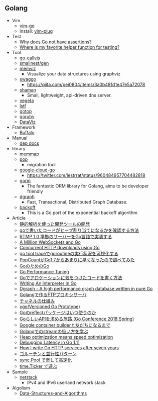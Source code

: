 ## Golang

+ Vim
    + [vim-go](https://github.com/fatih/vim-go)
    + install: [vim-plug](https://github.com/junegunn/vim-plug)
+ Test
    + [Why does Go not have assertions?](https://golang.org/doc/faq#assertions)
    + [Where is my favorite helper function for testing?](https://golang.org/doc/faq#testing_framework)
+ Tool
    + [go-callvis](https://github.com/TrueFurby/go-callvis)
    + [smallnest/gen](https://github.com/smallnest/gen)
    + [memviz](https://github.com/bradleyjkemp/memviz)
        + Visualize your data structures using graphviz
    + [swaggo](https://github.com/swaggo/swag)
        + https://qiita.com/pei0804/items/3a0b481d1e47e5a72078
    + [shaman](https://github.com/nanopack/shaman)
        + Small, lightweight, api-driven dns server.
    + [vegeta](https://github.com/tsenart/vegeta)
    + [lstf](https://github.com/yuuki/lstf)
    + [gotop](https://github.com/cjbassi/gotop)
    + [goruby](https://github.com/goruby/goruby)
    + [DataViz](https://github.com/Arafatk/DataViz)
+ Framework
    + [Buffalo](https://gobuffalo.io/en)
+ Manual
    + [dep docs](https://golang.github.io/dep/docs/introduction.html)
+ library
    + [memmap](https://github.com/bradleyjkemp/memmap)
    + [pop](https://github.com/markbates/pop)
        + migration tool
    + [google-cloud-go](https://github.com/GoogleCloudPlatform/google-cloud-go)
        + https://twitter.com/lestrrat/status/960484957704482818
    + [gorm](https://github.com/jinzhu/gorm)
        + The fantastic ORM library for Golang, aims to be developer friendly 
    + [dgraph](https://github.com/dgraph-io/dgraph)
        + Fast, Transactional, Distributed Graph Database.
    + [backoff](https://github.com/lestrrat-go/backoff)
        + This is a Go port of the exponential backoff algorithm
+ Article
    + [静的解析を使った開発ツールの開発](https://www.slideshare.net/takuyaueda967/ss-86437682)
    + [goで書いたコードがヒープ割り当てになるかを確認する方法](https://hnakamur.github.io/blog/2018/01/30/go-heap-allocations/)
    + [RTMP 1.0 準拠のサーバーをGo言語で実装する](https://developers.cyberagent.co.jp/blog/archives/13739/)
    + [A Million WebSockets and Go](https://medium.freecodecamp.org/million-websockets-and-go-cc58418460bb)
    + [Concurrent HTTP downloads using Go](https://medium.com/@dhanushgopinath/concurrent-http-downloads-using-go-32fecfa1ed27)
    + [go tool traceでgoroutineの実行状況を可視化する](http://yuroyoro.hatenablog.com/entry/2017/12/11/192341)
    + [PopCountがGo1.7からあまりに早くなったので調べてみた](https://go-talks.appspot.com/github.com/tooru/gopl-popcount/popcount.slide#1)
    + [GoのためのGo](https://motemen.github.io/go-for-go-book/)
    + [Go Performance Tuning](https://stackimpact.com/docs/go-performance-tuning/)
    + [Goでアロケーションに気をつけたコードを書く方法](http://dsas.blog.klab.org/archives/52191778.html)
    + [Writing An Interpreter In Go](https://interpreterbook.com/)
    + [Dgraph - A high performance graph database written in pure Go](aph-a-high-performance-graph-database-written-in-pure-go)
    + [Golangで作るFTPプロキシサーバ ](https://speakerdeck.com/pyama86/golangdezuo-ruftppurokisisaba)
    + [チャネルの仕組み](https://speakerdeck.com/knsh14/tiyanerufalseshi-zu-mi)
    + [vgo(Versioned Go Prototype)](https://speakerdeck.com/tanksuzuki/vgo-versioned-go-prototype-number-golangtokyo)
    + [Goのreflectパッケージはいつ使うのか](https://medium.com/@timakin/go%E3%81%AEreflect%E3%83%91%E3%83%83%E3%82%B1%E3%83%BC%E3%82%B8%E3%81%AF%E3%81%84%E3%81%A4%E4%BD%BF%E3%81%86%E3%81%AE%E3%81%8B-6f847239b854)
    + [GoらしいAPIを求める旅路 (Go Conference 2018 Spring)](https://www.slideshare.net/lestrrat/goapi-go-conference-2018-spring)
    + [Google container builderと友だちになるまで](https://www.slideshare.net/lestrrat/google-container-builder-87244724)
    + [Golangでのstreamの扱い方を学ぶ](https://christina04.hatenablog.com/entry/2017/01/06/190000)
    + [Heap optimization means speed optimization](https://maruel.ca/post/heap_speed/)
    + [Debugging Latency in Go 1.11](https://medium.com/observability/debugging-latency-in-go-1-11-9f97a7910d68)
    + [How I write Go HTTP services after seven years](https://medium.com/@matryer/how-i-write-go-http-services-after-seven-years-37c208122831)
    + [ゴルーチンと並行性パターン](https://qiita.com/hayajo/items/4cd75f87e35e60ae11a9)
    + [sync.Pool で楽して高速化](http://yoru9zine.hatenablog.com/entry/2015/12/05/143414)
    + [time.Ticker で遊ぶ](http://text.baldanders.info/golang/ticker/)
+ Sample
    + [netstack](https://github.com/google/netstack)
        + IPv4 and IPv6 userland network stack
+ Algolism
    + [Data-Structures-and-Algorithms](https://github.com/floyernick/Data-Structures-and-Algorithms)
